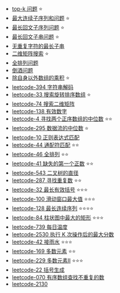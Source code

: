 - [top-k 问题](top-k) ⭐️
- [最大连续子序列和问题](largest-sum-contiguous-subarray) ⭐️
- [最长回文子序列问题](longest-palindromic-subsequence) ⭐️
- [最长回文子串问题](longest-palindromic-substring) ⭐️
- [无重复字符的最长子串](longest-substring-without-repeat-chars)
- [二维矩阵搜索](matrix-sorted-search) ⭐️
- [全排列问题](permutation)
- [倒酒问题](pour-problem)
- [除自身以外数组的乘积](product-of-array-except-self) ⭐️
- [leetcode-394 字符串解码](leetcode-394-decode-string)
- [leetcode-33  搜索旋转排序数组](leetcode-33-search-in-rotated-sorted-array) ⭐️
- [leetcode-74 搜索二维矩阵](leetcode-74-search-a-2d-matrix)
- [leetcode-138 有效数字](leetcode-138-validate-number)
- [leetcode-4 寻找两个正序数组的中位数](leetcode-4-median-of-two-sorted-arrays) ⭐️⭐️
- [leetcode-295 数据流的中位数](leetcode-295-find-median-from-data-stream) ⭐️
- [leetcode-10 正则表达式匹配](leetcode-10-regular-expression-matching)
- [leetcode-44 通配符匹配](leetcode-44-wildcard-matching) ⭐️⭐️
- [leetcode-46 全排列](leetcode-46-permutations) ⭐️⭐️
- [leetcode-41 缺失的第一个正数](leetcode-41-first-missing-positive) ⭐️⭐️
- [leetcode-543 二叉树的直径](leetcode-543-diameter-of-binary-tree)
- [leetcode-287 寻找重复数](leetcode-287-find-the-duplicate-number) ⭐️⭐️
- [leetcode-32 最长有效括号](leetcode-32-longest-valid-parentheses) ⭐️⭐️⭐️
- [leetcode-100 滑动窗口最大值](leetcode-100-sliding-window-maximum) ⭐️⭐️⭐️
- [leetcode-128 最长连续序列](leetcode-128-longest-consecutive-sequence) ⭐️⭐️⭐️⭐️
- [leetcode-84 柱状图中最大的矩形](leetcode-84-largest-rectangle-in-histogram) ⭐️⭐️⭐️
- [leetcode-739 每日温度](leetcode-739-daily-temperatures)
- [leetcode-2530 执行 K 次操作后的最大分数](leetcode-2530-maximal-score-after-applying-k-operations)
- [leetcode-42 接雨水](leetcode-42-trapping-rain-water) ⭐️⭐️⭐️
- [leetcode-169 多数元素](leetcode-169-majority-element) ⭐️⭐️
- [leetcode-229 多数元素II](leetcode-229-majority-element-ii) ⭐️⭐️⭐️
- [leetcode-22 括号生成](leetcode-22-generate-parentheses )
- [leetcode-070 有序数组查找不重复的数](leetcode-070-skFtm2)
- [leetcode-2130](leetcode-2130-maximum-twin-sum-of-a-linked-list)
